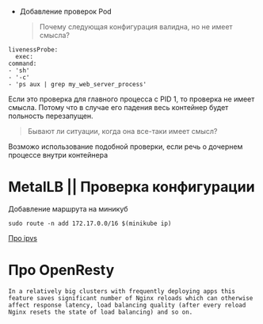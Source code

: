 - Добавление проверок Pod
  > Почему следующая конфигурация валидна, но не имеет смысла?

```
livenessProbe:
  exec:
command:
- 'sh'
- '-c'
- 'ps aux | grep my_web_server_process'
```

Если это проверка для главного процесса с PID 1, то проверка не имеет смысла. Потому что в случае его падения весь контейнер будет польность перезапущен.

> Бывают ли ситуации, когда она все-таки имеет смысл?

Возможо использование подобной проверки, если речь о дочернем процессе внутри контейнера

# MetalLB || Проверка конфигурации

Добавление маршрута на миникуб

```
sudo route -n add 172.17.0.0/16 $(minikube ip)
```

[Про ipvs](https://kubernetes.io/blog/2018/07/09/ipvs-based-in-cluster-load-balancing-deep-dive/)


# Про OpenResty
```
In a relatively big clusters with frequently deploying apps this feature saves significant number of Nginx reloads which can otherwise affect response latency, load balancing quality (after every reload Nginx resets the state of load balancing) and so on.
```



